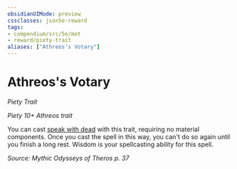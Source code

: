 ```yaml
---
obsidianUIMode: preview
cssclasses: json5e-reward
tags:
- compendium/src/5e/mot
- reward/piety-trait
aliases: ["Athreos's Votary"]
---
```

# Athreos's Votary
*Piety Trait*  

*Piety 10+ Athreos trait*

You can cast [speak with dead](compendium/spells/speak-with-dead.md) with this trait, requiring no material components. Once you cast the spell in this way, you can't do so again until you finish a long rest. Wisdom is your spellcasting ability for this spell.

*Source: Mythic Odysseys of Theros p. 37*